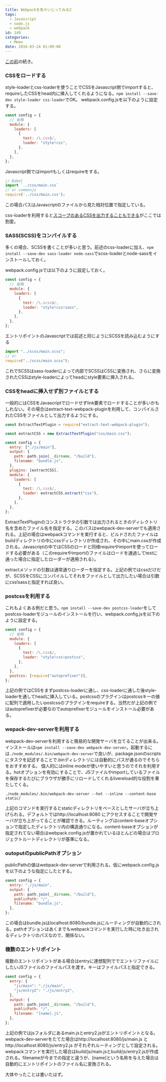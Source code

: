```yaml
---
title: Webpackを色々いじってみる2
tags:
  - Javascript
  - node.js
  - webpack
id: 149
categories:
  - Memo
date: 2016-03-24 01:09:00
---
```


[この前](./webpack.html)の続き。

<!--more-->

### CSSをロードする

style-loaderとcss-loaderを使うことでCSSをJavascript側でimportすると、requireしたCSSをhead内に挿入してくれるようになる。`npm install --save-dev style-loader css-loader`でOK。
webpack.config.jsを以下のように設定する。

```js
const config = {
  // 省略
  module: {
    loaders: [
      {
        test: /\.css$/,
        loader: "style!css",
      },
    ],
  },
};
```

Javascript側ではimportもしくはrequireをする。

```js
// Babel
import `../css/main.css`
// or commonjs
require('../css/main.css');
```

この場合パスはJavascriptのファイルから見た相対位置で指定している。

css-loaderを利用すると[スコープのあるCSSを出力することもできる](https://github.com/webpack/css-loader#local-scope)がここでは割愛。

### SASS(SCSS)をコンパイルする

多くの場合、SCSSを書くことが多いと思う。前述のcss-loaderに加え、`npm install --save-dev sass-loader node-sass`でscss-loaderとnode-sassをインストールしておく。

webpack.config.jsでは以下のように設定しておく。

```js
const config = {
  // 省略
  module: {
    loaders: [
      {
        test: /\.scss$/,
        loader: "style!css!sass",
      },
    ],
  },
};
```

エントリポイントのJavascriptでは前述と同じようにSCSSを読み込むようにする

```js
import "../scss/main.scss";
// or
require("../scss/main.scss");
```

これでSCSSはsass-loaderによって内部でSCSSはCSSに変換され、さらに変換されたCSSはstyle-loaderによってheadにstyle要素に挿入される。

### CSSをheadに挿入せず別ファイルとする

一般的にはCSSをJavascriptでロードせずlink要素でロードすることが多いかもしれない。その場合はextract-text-webpack-pluginを利用して、コンパイルされたCSSをファイルとして出力するようにする。

```js
const ExtractTextPlugin = require("extract-text-webpack-plugin");

const extractCSS = new ExtractTextPlugin("css/main.css");

const config = {
  entry: ["./js/main"],
  output: {
    path: path.join(__dirname, "/build"),
    filename: "bundle.js",
  },
  plugins: [extractCSS],
  module: {
    loaders: [
      {
        test: /\.css$/,
        loader: extractCSS.extract("css"),
      },
    ],
  },
};
```

ExtractTextPluginのコンストラクタの引数では出力されるときのディレクトリ名を含めたファイル名を指定する。このパスはwebpack-dev-serverでも適用される。上記の場合はwebpackコマンドを実行すると、ビルドされたファイルはbuildディレクトリの中にcssディレクトリが作成され、その中にmain.cssが作成される。Javascriptの中ではCSSのロードと同様requireやimportを使ってロードする必要がある（このrequireやimportのファイルはロードを通過してtestに通った場合に指定したローダーが適用される）。

extractメソッドの引数は通常通りローダーを指定する。上記の例ではcssだけだが、SCSSをCSSにコンパイルしてそれをファイルとして出力したい場合は引数にcss!sassと指定すれば良い。

### postcssを利用する

これもよくある例だと思う。`npm install --save-dev postcss-loader`をしてpostcss-loaderモジュールのインストールを行い、webpack.config.jsを以下のように設定する。

```js
const config = {
  // 省略
  module: {
    loaders: [
      {
        test: /\.css$/,
        loader: "style!css!postcss",
      },
    ],
  },
  postcss: [require("autoprefixer")],
};
```

上記の例ではCSSをまずpostcss-loaderに通し、css-loaderに通した後style-loaderを通してheadに挿入している。postcssのプラグインはpostcssキーの値に配列で適用したいpostcssのプラグインをrequireする。当然だが上記の例ではautoprefixerが必要なのでautoprefixerモジュールをインストール必要がある。

### wepack-dev-serverを利用する

webpack-dev-serverを利用すると簡易的な開発サーバを立てることが出来る。インストールは`npm install --save-dev webpack-dev-server`。起動するには`./node_modules/.bin/webpack-dev-server`で良いが、package.jsonのscriptsにタスクを記述することで.binディレクトリには自動的にパスが通るのでそちらをおすすめする。
個人的にはinline modeが使いやすいと思うのでそれを利用する。hotオプションを有効にすることで、JSファイルやimportしているファイルを保存するたびにブラウザが勝手にリロードしてくれるlivereload的な役割を果たしてくる。

`./node_modules/.bin/webpack-dev-server --hot --inline --content-base static/`

上記のコマンドを実行するとstaticディレクトリをベースとしたサーバが立ち上げられる。デフォルトではhttp://localhost:8080 にアクセスすることで開発サーバが立ち上がってることが確認できる。ルーティングはcontent-baseオプションで指定したディレクトリ内の構造通りになる。content-baseオプションが指定されてない場合はwebpack.config.jsが置かれているほとんどの場合はプロジェクトルートディレクトリが基準になる。

### outoputのpublicPathオプション

publicPathの値はwebpack-dev-serverで利用される。仮にwebpack.config.jsを以下のような指定にしたとする。

```js
const config = {
  entry: "./js/main",
  output: {
    path: path.join(__dirname, "/build"),
    publicPath: "/",
    filename: "bundle.js",
  },
};
```

この場合はbundle.jsはlocalhost:8080/bundle.jsにルーティングが自動的にされる。pathオプションはあくまでもwebpackコマンドを実行した時に吐き出されるディレクトリのパスなので、関係ない。

### 複数のエントリポイント

複数のエントリポイントがある場合はentryに連想配列ででエントリファイルにしたいJSファイルのファイルパスを渡す。キーはファイルパスと指定できる。

```js
const config = {
  entry: {
    "js/main": "./js/main",
    "js/entry2": "./js/entry2",
  },
  output: {
    path: path.join(__dirname, "/build"),
    publicPath: "/",
    filename: "[name].js",
  },
};
```

上記の例ではjsフォルダにあるmain.jsとentry2.jsがエントリポイントとなる。webpack-dev-serverをたてた場合はhttp://localhost:8080/js/main.js とhttp://localhost:8080/js/entry2.js がそれぞれルーティングとして設定される。webpackコマンドを実行した場合はbuild/js/main.jsとbuild/js/entry2.jsが作成される。filenameが今までの指定と違うが、[name]という名称を与えた場合は自動的にエントリポイントのファイル名に変換される。

大体やったことは書いたはず。
